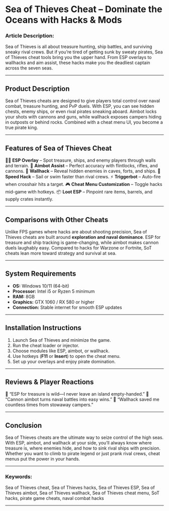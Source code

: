 # Sea of Thieves Cheat – Dominate the Oceans with Hacks & Mods

### Article Description:

Sea of Thieves is all about treasure hunting, ship battles, and surviving sneaky rival crews. But if you’re tired of getting sunk by sweaty pirates, Sea of Thieves cheat tools bring you the upper hand. From ESP overlays to wallhacks and aim assist, these hacks make you the deadliest captain across the seven seas.


---

## Product Description

Sea of Thieves cheats are designed to give players total control over naval combat, treasure hunting, and PvP duels. With ESP, you can see hidden chests, enemy ships, or even rival pirates sneaking aboard. Aimbot locks your shots with cannons and guns, while wallhack exposes campers hiding in outposts or behind rocks. Combined with a cheat menu UI, you become a true pirate king.

---

## Features of Sea of Thieves Cheat

🏴‍☠️ **ESP Overlay** – Spot treasure, ships, and enemy players through walls and terrain.
🎯 **Aimbot Assist** – Perfect accuracy with flintlocks, rifles, and cannons.
👀 **Wallhack** – Reveal hidden enemies in caves, forts, and ships.
🚀 **Speed Hack** – Sail or swim faster than rival crews.
⚡ **Triggerbot** – Auto-fire when crosshair hits a target.
🎮 **Cheat Menu Customization** – Toggle hacks mid-game with hotkeys.
📦 **Loot ESP** – Pinpoint rare items, barrels, and supply crates instantly.

---

## Comparisons with Other Cheats

Unlike FPS games where hacks are about shooting precision, Sea of Thieves cheats are built around **exploration and naval dominance**. ESP for treasure and ship tracking is game-changing, while aimbot makes cannon duels laughably easy. Compared to hacks for Warzone or Fortnite, SoT cheats lean more toward strategy and survival at sea.

---

## System Requirements

* **OS:** Windows 10/11 (64-bit)
* **Processor:** Intel i5 or Ryzen 5 minimum
* **RAM:** 8GB
* **Graphics:** GTX 1060 / RX 580 or higher
* **Connection:** Stable internet for smooth ESP updates

---

## Installation Instructions

1. Launch Sea of Thieves and minimize the game.
2. Run the cheat loader or injector.
3. Choose modules like ESP, aimbot, or wallhack.
4. Use hotkeys (**F11** or **Insert**) to open the cheat menu.
5. Set up your overlays and enjoy pirate domination.

---

## Reviews & Player Reactions

💬 “ESP for treasure is wild—I never leave an island empty-handed.”
💬 “Cannon aimbot turns naval battles into easy wins.”
💬 “Wallhack saved me countless times from stowaway campers.”

---

## Conclusion

Sea of Thieves cheats are the ultimate way to seize control of the high seas. With ESP, aimbot, and wallhack at your side, you’ll always know where treasure is, where enemies hide, and how to sink rival ships with precision. Whether you want to climb to pirate legend or just prank rival crews, cheat menus put the power in your hands.

---

### Keywords:

Sea of Thieves cheat, Sea of Thieves hacks, Sea of Thieves ESP, Sea of Thieves aimbot, Sea of Thieves wallhack, Sea of Thieves cheat menu, SoT hacks, pirate game cheats, naval combat hacks

---
